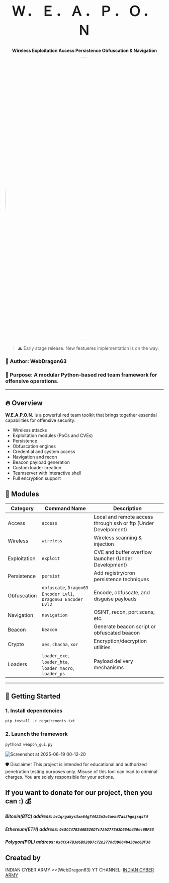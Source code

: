 <h1 align="center" style="font-size:3em; letter-spacing:0.1em;">
    Ｗ．Ｅ．Ａ．Ｐ．Ｏ．Ｎ
</h1>
<p align="center"><strong>Wireless Exploitation Access Persistence Obfuscation & Navigation</strong></p>

<p align="center">
  <img src="https://github.com/user-attachments/assets/3a0dda7e-60fb-4c95-93c5-9dd5e0048db0"
       alt="Circular logo"
       width="900"
       style="border-radius:50%;">
</p>

> :warning: Early stage release. New featueres implementation is on the way.

### 👤 Author: WebDragon63  
### 🎯 Purpose: A modular Python-based red team framework for offensive operations.

---

## 🔥 Overview

**W.E.A.P.O.N.** is a powerful red team toolkit that brings together essential capabilities for offensive security:
- Wireless attacks
- Exploitation modules (PoCs and CVEs)
- Persistence
- Obfuscation engines
- Credential and system access
- Navigation and recon
- Beacon payload generation
- Custom loader creation
- Teamserver with interactive shell
- Full encryption support



## 🧠 Modules

| Category      | Command Name     | Description                                 |
|---------------|------------------|---------------------------------------------|
| Access        | `access`         | Local and remote access through ssh or ftp (Under Develpoment)  |
| Wireless      | `wireless`       | Wireless scanning & injection               |
| Exploitation  | `exploit`        | CVE and buffer overflow launcher (Under Development)           |
| Persistence   | `persist`        | Add registry/cron persistence techniques    |
| Obfuscation   | `obfuscate`, `Dragon63 Encoder Lvl1`, `Dragon63 Encoder Lvl2`      | Encode, obfuscate, and disguise payloads    |
| Navigation    | `navigation`     | OSINT, recon, port scans, etc.              |
| Beacon        | `beacon`         | Generate beacon script or obfuscated beacon |
| Crypto        | `aes`, `chacha`, `xor` | Encryption/decryption utilities |
| Loaders       | `loader_exe`, `loader_hta`, `loader_macro`, `loader_ps` | Payload delivery mechanisms |

---

## 🚀 Getting Started

### 1. Install dependencies
```bash
pip install -r requirements.txt
```
### 2. Launch the framework
```bash
python3 weapon_gui.py
```
![Screenshot at 2025-06-19 00-12-20](https://github.com/user-attachments/assets/f11293e8-80c2-4838-b7fa-93b5f21edc6e)

🛡 Disclaimer
This project is intended for educational and authorized penetration testing purposes only.
Misuse of this tool can lead to criminal charges. You are solely responsible for your actions.

## If you want to donate for our project, then you can :) 💰
##### Bitcoin(BTC) address: `bc1qrgakys3xn64g74422m3v6avhd7as3hgejsqs7d`
##### Ethereum(ETH) address: `0x8CC47B3d6B820D7c72b2778d3D684b430ec6BF38`
##### Polygon(POL) address: `0x8CC47B3d6B820D7c72b2778d3D684b430ec6BF38`

## Created by
INDIAN CYBER ARMY >>(WebDragon63)
YT CHANNEL: [INDIAN CYBER ARMY](https://www.youtube.com/@indiancyberarmy5)
